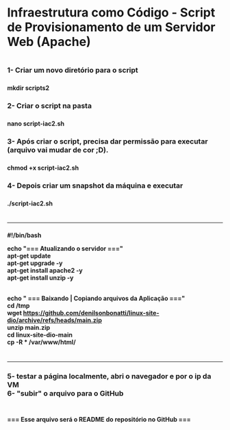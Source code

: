 <h1> Infraestrutura como Código - Script de Provisionamento de um Servidor Web (Apache) <h1/>

<h3>1- Criar um novo diretório para o script  <br/><h3/>
<h4>mkdir scripts2 <br/><h4/>
<h3>2- Criar o script na pasta <br/><h3/>
<h4>nano script-iac2.sh <br/><h4/>
<h3>3- Após criar o script, precisa dar permissão para executar (arquivo vai mudar de cor ;D). <br/><h3/>
<h4>chmod +x script-iac2.sh <br/><h4/>
<h3>4- Depois criar um snapshot da máquina e executar <br/><h3/>
<h4>./script-iac2.sh <br/><br/><h4/>

---------------------------
<h4>
#!/bin/bash <br/>

echo "=== Atualizando o servidor ===" <br/>
apt-get update <br/>
apt-get upgrade -y <br/>
apt-get install apache2 -y <br/>
apt-get install unzip -y <br/><br/>


echo " === Baixando | Copiando arquivos da Aplicação ===" <br/>
cd /tmp <br/>
wget https://github.com/denilsonbonatti/linux-site-dio/archive/refs/heads/main.zip <br/>
unzip main.zip <br/>
cd linux-site-dio-main <br/>
cp -R * /var/www/html/ <br/><br/>
<h4/>

----------------------------

<h3>
5- testar a página localmente, abri o navegador e por o ip da VM <br/>
6- "subir" o arquivo para o GitHub <br/><br/><h3/>

<h4>=== Esse arquivo será o README do repositório no GitHub ===<h4/>

